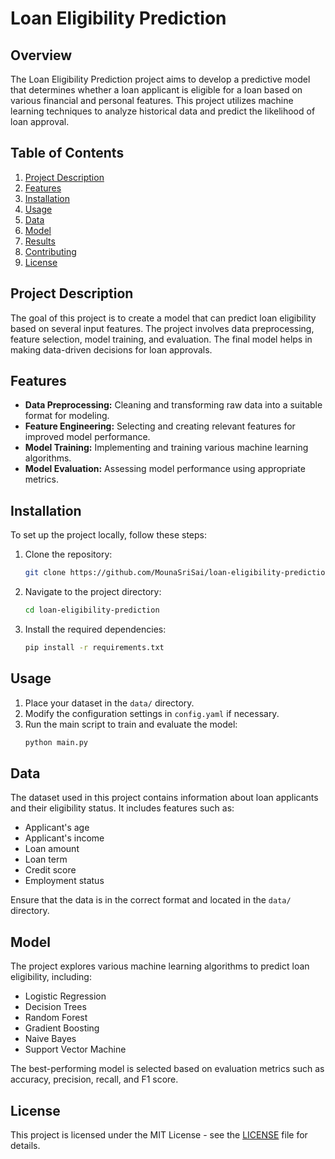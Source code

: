 # Loan Eligibility Prediction

## Overview

The Loan Eligibility Prediction project aims to develop a predictive model that determines whether a loan applicant is eligible for a loan based on various financial and personal features. This project utilizes machine learning techniques to analyze historical data and predict the likelihood of loan approval.

## Table of Contents

1. [Project Description](#project-description)
2. [Features](#features)
3. [Installation](#installation)
4. [Usage](#usage)
5. [Data](#data)
6. [Model](#model)
7. [Results](#results)
8. [Contributing](#contributing)
9. [License](#license)

## Project Description

The goal of this project is to create a model that can predict loan eligibility based on several input features. The project involves data preprocessing, feature selection, model training, and evaluation. The final model helps in making data-driven decisions for loan approvals.

## Features

- **Data Preprocessing:** Cleaning and transforming raw data into a suitable format for modeling.
- **Feature Engineering:** Selecting and creating relevant features for improved model performance.
- **Model Training:** Implementing and training various machine learning algorithms.
- **Model Evaluation:** Assessing model performance using appropriate metrics.

## Installation

To set up the project locally, follow these steps:

1. Clone the repository:
    ```bash
    git clone https://github.com/MounaSriSai/loan-eligibility-prediction.git
    ```

2. Navigate to the project directory:
    ```bash
    cd loan-eligibility-prediction
    ```

3. Install the required dependencies:
    ```bash
    pip install -r requirements.txt
    ```

## Usage

1. Place your dataset in the `data/` directory.
2. Modify the configuration settings in `config.yaml` if necessary.
3. Run the main script to train and evaluate the model:
    ```bash
    python main.py
    ```

## Data

The dataset used in this project contains information about loan applicants and their eligibility status. It includes features such as:

- Applicant's age
- Applicant's income
- Loan amount
- Loan term
- Credit score
- Employment status

Ensure that the data is in the correct format and located in the `data/` directory.

## Model

The project explores various machine learning algorithms to predict loan eligibility, including:

- Logistic Regression
- Decision Trees
- Random Forest
- Gradient Boosting
- Naive Bayes
- Support Vector Machine


The best-performing model is selected based on evaluation metrics such as accuracy, precision, recall, and F1 score.


## License

This project is licensed under the MIT License - see the [LICENSE](LICENSE) file for details.
